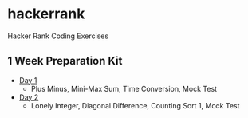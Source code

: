 # hackerrank

Hacker Rank Coding Exercises

## 1 Week Preparation Kit
- [Day 1](preparation_kit/1_week_preparation_kit/day_1.py)
  - Plus Minus, Mini-Max Sum, Time Conversion, Mock Test
- [Day 2](preparation_kit/1_week_preparation_kit/day_2.py)
  - Lonely Integer, Diagonal Difference, Counting Sort 1, Mock Test